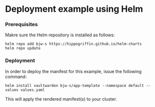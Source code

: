 # Deployment example using Helm

### Prerequisites

Makre sure the Helm repository is installed as follows:

```console
helm repo add bjw-s https://hippogriffin.github.io/helm-charts
helm repo update
```

### Deployment

In order to deploy the manifest for this example, issue the
following command:

```console
helm install vaultwarden bjw-s/app-template --namespace default --values values.yaml
```

This will apply the rendered manifest(s) to your cluster.

